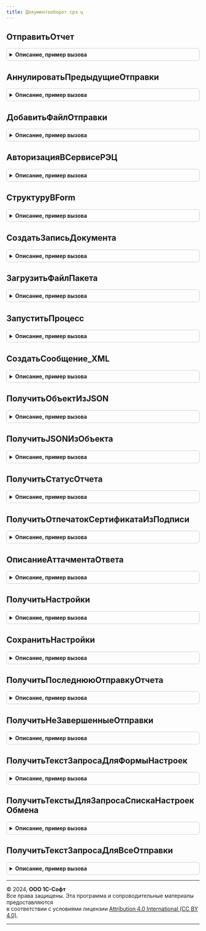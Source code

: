 ```yaml
---
title: Документооборот срэ ц
---
```



## ОтправитьОтчет
<details style="margin: 1em 0; padding: 0.5em; border: 1px solid #ccc; border-radius: 6px;">

<summary style="font-weight: bold; cursor: pointer;">Описание, пример вызова</summary>

```bsl

Функция ОтправитьОтчет(КонтекстОтправки, СоединениеHTTP = Неопределено) Экспорт
```

Пример вызова
```bsl
Результат = ДокументооборотСРЭЦ.ОтправитьОтчет(КонтекстОтправки, СоединениеHTTP);
```
</details>

## АннулироватьПредыдущиеОтправки
<details style="margin: 1em 0; padding: 0.5em; border: 1px solid #ccc; border-radius: 6px;">

<summary style="font-weight: bold; cursor: pointer;">Описание, пример вызова</summary>

```bsl


Процедура АннулироватьПредыдущиеОтправки(СсылкаНаОтчет) Экспорт
```

Пример вызова
```bsl
ДокументооборотСРЭЦ.АннулироватьПредыдущиеОтправки(СсылкаНаОтчет) 
```
</details>

## ДобавитьФайлОтправки
<details style="margin: 1em 0; padding: 0.5em; border: 1px solid #ccc; border-radius: 6px;">

<summary style="font-weight: bold; cursor: pointer;">Описание, пример вызова</summary>

```bsl


Функция ДобавитьФайлОтправки(ВладелецФайла, АдресВХранилище, ИмяФайла, ОбновлятьСуществующий = Истина) Экспорт
```

Пример вызова
```bsl
Результат = ДокументооборотСРЭЦ.ДобавитьФайлОтправки(ВладелецФайла, АдресВХранилище, ИмяФайла, ОбновлятьСуществующий);
```
</details>

## АвторизацияВСервисеРЭЦ
<details style="margin: 1em 0; padding: 0.5em; border: 1px solid #ccc; border-radius: 6px;">

<summary style="font-weight: bold; cursor: pointer;">Описание, пример вызова</summary>

```bsl

Функция АвторизацияВСервисеРЭЦ(КэшСоединениеHTTP = Неопределено, ПараметрыДляШага = Неопределено, ЭтоРегистрация = Ложь) Экспорт
```

Пример вызова
```bsl
Результат = ДокументооборотСРЭЦ.АвторизацияВСервисеРЭЦ(КэшСоединениеHTTP, ПараметрыДляШага, ЭтоРегистрация);
```
</details>

## СтруктуруВForm
<details style="margin: 1em 0; padding: 0.5em; border: 1px solid #ccc; border-radius: 6px;">

<summary style="font-weight: bold; cursor: pointer;">Описание, пример вызова</summary>

```bsl

Функция СтруктуруВForm(СтруктураПараметров) Экспорт
```

Пример вызова
```bsl
Результат = ДокументооборотСРЭЦ.СтруктуруВForm(СтруктураПараметров));
```
</details>

## СоздатьЗаписьДокумента
<details style="margin: 1em 0; padding: 0.5em; border: 1px solid #ccc; border-radius: 6px;">

<summary style="font-weight: bold; cursor: pointer;">Описание, пример вызова</summary>

```bsl

Функция СоздатьЗаписьДокумента(Документ, КодДокументаРЭЦ, КлючСессии, СоединениеHTTP = Неопределено) Экспорт
```

Пример вызова
```bsl
Результат = ДокументооборотСРЭЦ.СоздатьЗаписьДокумента(Документ, КодДокументаРЭЦ, КлючСессии, СоединениеHTTP);
```
</details>

## ЗагрузитьФайлПакета
<details style="margin: 1em 0; padding: 0.5em; border: 1px solid #ccc; border-radius: 6px;">

<summary style="font-weight: bold; cursor: pointer;">Описание, пример вызова</summary>

```bsl

Функция ЗагрузитьФайлПакета(UUIDЗаписи, КодДокументаРЭЦ, Пакет, КлючСессии, СоединениеHTTP = Неопределено) Экспорт
```

Пример вызова
```bsl
Результат = ДокументооборотСРЭЦ.ЗагрузитьФайлПакета(UUIDЗаписи, КодДокументаРЭЦ, Пакет, КлючСессии, СоединениеHTTP);
```
</details>

## ЗапуститьПроцесс
<details style="margin: 1em 0; padding: 0.5em; border: 1px solid #ccc; border-radius: 6px;">

<summary style="font-weight: bold; cursor: pointer;">Описание, пример вызова</summary>

```bsl

Функция ЗапуститьПроцесс(Клиент, МассивЗагруженныхДокументов, КлючСессии, СоединениеHTTP = Неопределено) Экспорт
```

Пример вызова
```bsl
Результат = ДокументооборотСРЭЦ.ЗапуститьПроцесс(Клиент, МассивЗагруженныхДокументов, КлючСессии, СоединениеHTTP);
```
</details>

## СоздатьСообщение_XML
<details style="margin: 1em 0; padding: 0.5em; border: 1px solid #ccc; border-radius: 6px;">

<summary style="font-weight: bold; cursor: pointer;">Описание, пример вызова</summary>

```bsl


Функция СоздатьСообщение_XML(ИмяСообщения, ИмяФайла, СообщениеДвоичныеДанные) Экспорт
```

Пример вызова
```bsl
Результат = ДокументооборотСРЭЦ.СоздатьСообщение_XML(ИмяСообщения, ИмяФайла, СообщениеДвоичныеДанные));
```
</details>

## ПолучитьОбъектИзJSON
<details style="margin: 1em 0; padding: 0.5em; border: 1px solid #ccc; border-radius: 6px;">

<summary style="font-weight: bold; cursor: pointer;">Описание, пример вызова</summary>

```bsl

Функция ПолучитьОбъектИзJSON(Текст) Экспорт
```

Пример вызова
```bsl
Результат = ДокументооборотСРЭЦ.ПолучитьОбъектИзJSON(Текст));
```
</details>

## ПолучитьJSONИзОбъекта
<details style="margin: 1em 0; padding: 0.5em; border: 1px solid #ccc; border-radius: 6px;">

<summary style="font-weight: bold; cursor: pointer;">Описание, пример вызова</summary>

```bsl

Функция ПолучитьJSONИзОбъекта(Объект) Экспорт
```

Пример вызова
```bsl
Результат = ДокументооборотСРЭЦ.ПолучитьJSONИзОбъекта(Объект));
```
</details>

## ПолучитьСтатусОтчета
<details style="margin: 1em 0; padding: 0.5em; border: 1px solid #ccc; border-radius: 6px;">

<summary style="font-weight: bold; cursor: pointer;">Описание, пример вызова</summary>

```bsl


Функция ПолучитьСтатусОтчета(Ссылка, ПараметрыАутентификации) Экспорт
```

Пример вызова
```bsl
Результат = ДокументооборотСРЭЦ.ПолучитьСтатусОтчета(Ссылка, ПараметрыАутентификации) 
```
</details>

## ПолучитьОтпечатокСертификатаИзПодписи
<details style="margin: 1em 0; padding: 0.5em; border: 1px solid #ccc; border-radius: 6px;">

<summary style="font-weight: bold; cursor: pointer;">Описание, пример вызова</summary>

```bsl

Функция ПолучитьОтпечатокСертификатаИзПодписи(ДвПодпись, СертификатыДляИмпорта) Экспорт
```

Пример вызова
```bsl
Результат = ДокументооборотСРЭЦ.ПолучитьОтпечатокСертификатаИзПодписи(ДвПодпись, СертификатыДляИмпорта));
```
</details>

## ОписаниеАттачментаОтвета
<details style="margin: 1em 0; padding: 0.5em; border: 1px solid #ccc; border-radius: 6px;">

<summary style="font-weight: bold; cursor: pointer;">Описание, пример вызова</summary>

```bsl

Функция ОписаниеАттачментаОтвета() Экспорт
```

Пример вызова
```bsl
Результат = ДокументооборотСРЭЦ.ОписаниеАттачментаОтвета());
```
</details>

## ПолучитьНастройки
<details style="margin: 1em 0; padding: 0.5em; border: 1px solid #ccc; border-radius: 6px;">

<summary style="font-weight: bold; cursor: pointer;">Описание, пример вызова</summary>

```bsl


Функция ПолучитьНастройки(Организация) Экспорт
```

Пример вызова
```bsl
Результат = ДокументооборотСРЭЦ.ПолучитьНастройки(Организация) 
```
</details>

## СохранитьНастройки
<details style="margin: 1em 0; padding: 0.5em; border: 1px solid #ccc; border-radius: 6px;">

<summary style="font-weight: bold; cursor: pointer;">Описание, пример вызова</summary>

```bsl

Функция СохранитьНастройки(Организация, Сертификат) Экспорт
```

Пример вызова
```bsl
Результат = ДокументооборотСРЭЦ.СохранитьНастройки(Организация, Сертификат) 
```
</details>

## ПолучитьПоследнююОтправкуОтчета
<details style="margin: 1em 0; padding: 0.5em; border: 1px solid #ccc; border-radius: 6px;">

<summary style="font-weight: bold; cursor: pointer;">Описание, пример вызова</summary>

```bsl

Функция ПолучитьПоследнююОтправкуОтчета(ОтчетСсылка) Экспорт
```

Пример вызова
```bsl
Результат = ДокументооборотСРЭЦ.ПолучитьПоследнююОтправкуОтчета(ОтчетСсылка) 
```
</details>

## ПолучитьНеЗавершенныеОтправки
<details style="margin: 1em 0; padding: 0.5em; border: 1px solid #ccc; border-radius: 6px;">

<summary style="font-weight: bold; cursor: pointer;">Описание, пример вызова</summary>

```bsl

Функция ПолучитьНеЗавершенныеОтправки(Организация) Экспорт
```

Пример вызова
```bsl
Результат = ДокументооборотСРЭЦ.ПолучитьНеЗавершенныеОтправки(Организация) 
```
</details>

## ПолучитьТекстЗапросаДляФормыНастроек
<details style="margin: 1em 0; padding: 0.5em; border: 1px solid #ccc; border-radius: 6px;">

<summary style="font-weight: bold; cursor: pointer;">Описание, пример вызова</summary>

```bsl

Функция ПолучитьТекстЗапросаДляФормыНастроек() Экспорт
```

Пример вызова
```bsl
Результат = ДокументооборотСРЭЦ.ПолучитьТекстЗапросаДляФормыНастроек() 
```
</details>

## ПолучитьТекстыДляЗапросаСпискаНастроекОбмена
<details style="margin: 1em 0; padding: 0.5em; border: 1px solid #ccc; border-radius: 6px;">

<summary style="font-weight: bold; cursor: pointer;">Описание, пример вызова</summary>

```bsl

Функция ПолучитьТекстыДляЗапросаСпискаНастроекОбмена() Экспорт
```

Пример вызова
```bsl
Результат = ДокументооборотСРЭЦ.ПолучитьТекстыДляЗапросаСпискаНастроекОбмена() 
```
</details>

## ПолучитьТекстЗапросаДляВсеОтправки
<details style="margin: 1em 0; padding: 0.5em; border: 1px solid #ccc; border-radius: 6px;">

<summary style="font-weight: bold; cursor: pointer;">Описание, пример вызова</summary>

```bsl

Функция ПолучитьТекстЗапросаДляВсеОтправки() Экспорт
```

Пример вызова
```bsl
Результат = ДокументооборотСРЭЦ.ПолучитьТекстЗапросаДляВсеОтправки() 
```
</details>

---

© 2024, **ООО 1С-Софт**  
Все права защищены. Эта программа и сопроводительные материалы предоставляются  
в соответствии с условиями лицензии [Attribution 4.0 International (CC BY 4.0)](https://creativecommons.org/licenses/by/4.0/legalcode).

---
